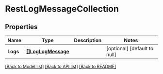 # RestLogMessageCollection

## Properties
Name | Type | Description | Notes
------------ | ------------- | ------------- | -------------
**Logs** | [**[]LogLogMessage**](logLogMessage.md) |  | [optional] [default to null]

[[Back to Model list]](../../README.md#documentation-for-models) [[Back to API list]](../../README.md#documentation-for-api-endpoints) [[Back to README]](../../README.md)


